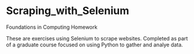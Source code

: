 # Scraping_with_Selenium
Foundations in Computing Homework

These are exercises using Selenium to scrape websites. Completed as part of a graduate course focused on using Python to gather and analye data. 
